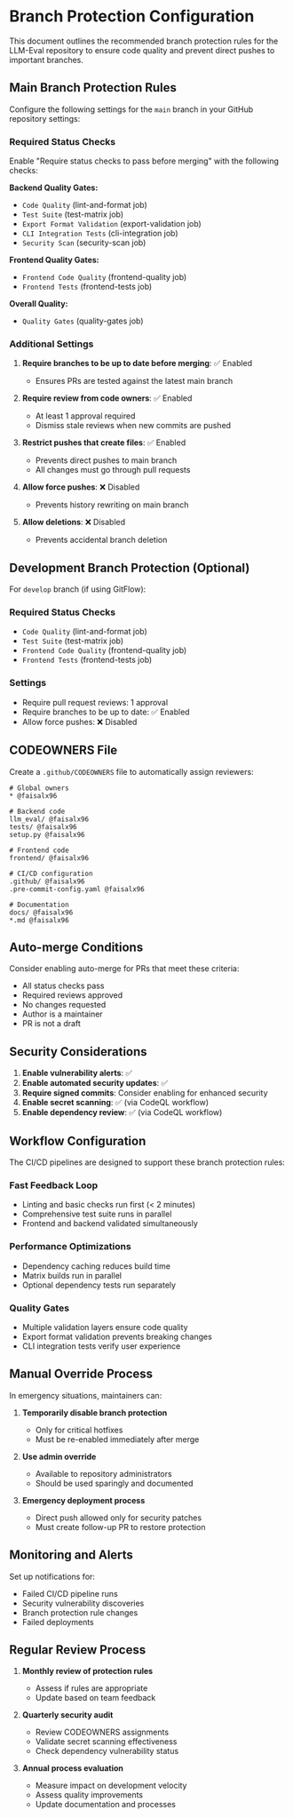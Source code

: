 # Branch Protection Configuration

This document outlines the recommended branch protection rules for the LLM-Eval repository to ensure code quality and prevent direct pushes to important branches.

## Main Branch Protection Rules

Configure the following settings for the `main` branch in your GitHub repository settings:

### Required Status Checks
Enable "Require status checks to pass before merging" with the following checks:

**Backend Quality Gates:**
- `Code Quality` (lint-and-format job)
- `Test Suite` (test-matrix job)
- `Export Format Validation` (export-validation job)
- `CLI Integration Tests` (cli-integration job)
- `Security Scan` (security-scan job)

**Frontend Quality Gates:**
- `Frontend Code Quality` (frontend-quality job)
- `Frontend Tests` (frontend-tests job)

**Overall Quality:**
- `Quality Gates` (quality-gates job)

### Additional Settings

1. **Require branches to be up to date before merging**: ✅ Enabled
   - Ensures PRs are tested against the latest main branch

2. **Require review from code owners**: ✅ Enabled
   - At least 1 approval required
   - Dismiss stale reviews when new commits are pushed

3. **Restrict pushes that create files**: ✅ Enabled
   - Prevents direct pushes to main branch
   - All changes must go through pull requests

4. **Allow force pushes**: ❌ Disabled
   - Prevents history rewriting on main branch

5. **Allow deletions**: ❌ Disabled
   - Prevents accidental branch deletion

## Development Branch Protection (Optional)

For `develop` branch (if using GitFlow):

### Required Status Checks
- `Code Quality` (lint-and-format job)
- `Test Suite` (test-matrix job)
- `Frontend Code Quality` (frontend-quality job)
- `Frontend Tests` (frontend-tests job)

### Settings
- Require pull request reviews: 1 approval
- Require branches to be up to date: ✅ Enabled
- Allow force pushes: ❌ Disabled

## CODEOWNERS File

Create a `.github/CODEOWNERS` file to automatically assign reviewers:

```
# Global owners
* @faisalx96

# Backend code
llm_eval/ @faisalx96
tests/ @faisalx96
setup.py @faisalx96

# Frontend code
frontend/ @faisalx96

# CI/CD configuration
.github/ @faisalx96
.pre-commit-config.yaml @faisalx96

# Documentation
docs/ @faisalx96
*.md @faisalx96
```

## Auto-merge Conditions

Consider enabling auto-merge for PRs that meet these criteria:
- All status checks pass
- Required reviews approved
- No changes requested
- Author is a maintainer
- PR is not a draft

## Security Considerations

1. **Enable vulnerability alerts**: ✅
2. **Enable automated security updates**: ✅ 
3. **Require signed commits**: Consider enabling for enhanced security
4. **Enable secret scanning**: ✅ (via CodeQL workflow)
5. **Enable dependency review**: ✅ (via CodeQL workflow)

## Workflow Configuration

The CI/CD pipelines are designed to support these branch protection rules:

### Fast Feedback Loop
- Linting and basic checks run first (< 2 minutes)
- Comprehensive test suite runs in parallel
- Frontend and backend validated simultaneously

### Performance Optimizations
- Dependency caching reduces build time
- Matrix builds run in parallel
- Optional dependency tests run separately

### Quality Gates
- Multiple validation layers ensure code quality
- Export format validation prevents breaking changes
- CLI integration tests verify user experience

## Manual Override Process

In emergency situations, maintainers can:

1. **Temporarily disable branch protection**
   - Only for critical hotfixes
   - Must be re-enabled immediately after merge

2. **Use admin override**
   - Available to repository administrators
   - Should be used sparingly and documented

3. **Emergency deployment process**
   - Direct push allowed only for security patches
   - Must create follow-up PR to restore protection

## Monitoring and Alerts

Set up notifications for:
- Failed CI/CD pipeline runs
- Security vulnerability discoveries
- Branch protection rule changes
- Failed deployments

## Regular Review Process

1. **Monthly review of protection rules**
   - Assess if rules are appropriate
   - Update based on team feedback

2. **Quarterly security audit**
   - Review CODEOWNERS assignments
   - Validate secret scanning effectiveness
   - Check dependency vulnerability status

3. **Annual process evaluation**
   - Measure impact on development velocity
   - Assess quality improvements
   - Update documentation and processes
